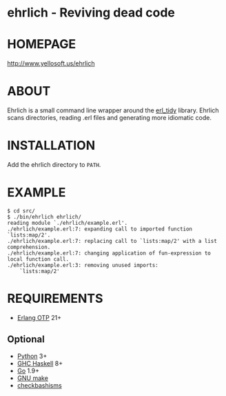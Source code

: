 # ehrlich - Reviving dead code

# HOMEPAGE

http://www.yellosoft.us/ehrlich

# ABOUT

Ehrlich is a small command line wrapper around the [erl\_tidy](http://www.erlang.org/doc/man/erl_tidy.html) library. Ehrlich scans directories, reading .erl files and generating more idiomatic code.

# INSTALLATION

Add the ehrlich directory to `PATH`.

# EXAMPLE

```console
$ cd src/
$ ./bin/ehrlich ehrlich/
reading module `./ehrlich/example.erl'.
./ehrlich/example.erl:7: expanding call to imported function `lists:map/2'.
./ehrlich/example.erl:7: replacing call to `lists:map/2' with a list comprehension.
./ehrlich/example.erl:7: changing application of fun-expression to local function call.
./ehrlich/example.erl:3: removing unused imports:
    `lists:map/2'
````

# REQUIREMENTS

* [Erlang OTP](http://www.erlang.org) 21+

## Optional

* [Python](https://www.python.org/) 3+
* [GHC Haskell](https://www.haskell.org/) 8+
* [Go](https://golang.org/) 1.9+
* [GNU make](https://www.gnu.org/software/make/)
* [checkbashisms](https://sourceforge.net/projects/checkbaskisms/)
